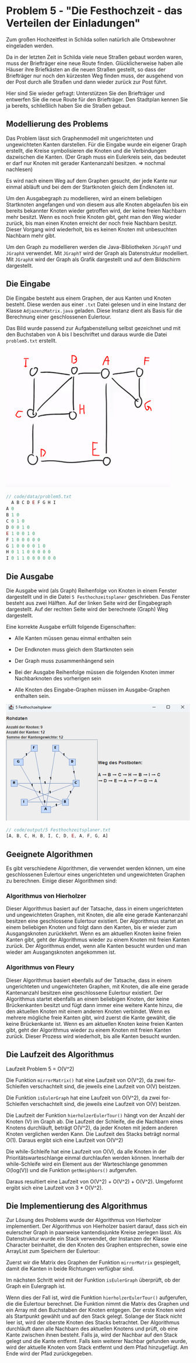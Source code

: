 # Problem 5 - "Die Festhochzeit - das Verteilen der Einladungen"

Zum großen Hochzeitfest in Schilda sollen natürlich alle Ortsbewohner eingeladen werden.

Da in der letzten Zeit in Schilda viele neue Straßen gebaut worden waren, muss der Briefträger eine neue Route finden. Glücklicherweise haben alle Häuser ihre Briefkästen an die neuen Straßen gestellt, so dass der Briefträger nur noch den kürzesten Weg finden muss, der ausgehend von der Post durch alle Straßen und dann wieder zurück zur Post führt.

Hier sind Sie wieder gefragt:
Unterstützen Sie den Briefträger und entwerfen Sie die neue Route für den Briefträger. Den Stadtplan kennen Sie ja bereits, schließlich haben Sie die Straßen gebaut.

## Modellierung des Problems

Das Problem lässt sich Graphenmodell mit ungerichteten und ungewichteten Kanten darstellen. Für die Eingabe wurde ein eigener Graph erstellt, die Kreise symbolisieren die Knoten und die Verbindungen dazwischen die Kanten. (Der Graph muss ein Eulerkreis sein, das bedeutet er darf nur Knoten mit gerader Kantenanzahl besitzen. => nochmal nachlesen)

Es wird nach einem Weg auf dem Graphen gesucht, der jede Kante nur einmal abläuft und bei dem der Startknoten gleich dem Endknoten ist.

Um den Ausgabegraph zu modellieren, wird an einem beliebigen Startknoten angefangen und von diesem aus alle Knoten abgelaufen bis ein bereits bekannter Knoten wieder getroffen wird, der keine freien Nachbarn mehr besitzt. Wenn es noch freie Knoten gibt, geht man den Weg wieder zurück, bis man einen Knoten erreicht der noch freie Nachbarn besitzt. Dieser Vorgang wird wiederholt, bis es keinen Knoten mit unbesuchten Nachbarn mehr gibt.

Um den Graph zu modellieren werden die Java-Bibliotheken `JGraphT` und `JGraphX` verwendet. Mit `JGraphT` wird der Graph als Datenstruktur modelliert. Mit `JGraphX` wird der Graph als Grafik dargestellt und auf dem Bildschirm dargestellt.

## Die Eingabe

Die Eingabe besteht aus einem Graphen, der aus Kanten und Knoten besteht. Diese werden aus einer `.txt` Datei gelesen und in eine Instanz der Klasse `AdjazenzMatrix.java` geladen. Diese Instanz dient als Basis für die Berechnung einer geschlossenen Eulertour.

Das Bild wurde passend zur Aufgabenstellung selbst gezeichnet und mit den Buchstaben von A bis I beschriftet und daraus wurde die Datei `problem5.txt` erstellt.

![problem5_input](images/problem5_input.png)

```js
// code/data/problem5.txt
  A B C D E F G H I
A 0
B 1 0
C 0 1 0
D 0 0 1 0
E 1 0 0 1 0
F 1 0 0 0 0 0
G 1 0 0 0 0 1 0
H 0 1 1 0 0 0 0 0
I 0 1 1 0 0 0 0 0 0
```

## Die Ausgabe

Die Ausgabe wird (als Graph) Reihenfolge von Knoten in einem Fenster dargestellt und in die Datei `5 Festhochzeitsplaner` geschrieben. Das Fenster besteht aus zwei Hälften. Auf der linken Seite wird der Eingabegraph dargestellt. Auf der rechten Seite wird der berechnete (Graph) Weg dargestellt.

Eine korrekte Ausgabe erfüllt folgende Eigenschaften:

- Alle Kanten müssen genau einmal enthalten sein

- Der Endknoten muss gleich dem Startknoten sein

- Der Graph muss zusammenhängend sein

- Bei der Ausgabe Reihenfolge müssen die folgenden Knoten immer Nachbarknoten des vorherigen sein

- Alle Knoten des Eingabe-Graphen müssen im Ausgabe-Graphen enthalten sein.

![Problem5](images/problem5.png)

```js
// code/output/5 Festhochzeitsplaner.txt
[A, B, C, H, B, I, C, D, E, A, F, G, A]
```

## Geeignete Algorithmen

Es gibt verschiedene Algorithmen, die verwendet werden können, um eine geschlossenen Eulertour eines ungerichteten und ungewichteten Graphen zu berechnen. Einige dieser Algorithmen sind:

### Algorithmus von Hierholzer

Dieser Algorithmus basiert auf der Tatsache, dass in einem ungerichteten und ungewichteten Graphen, mit Knoten, die alle eine gerade Kantenanzahl besitzen eine geschlossene Eulertour existiert. Der Algorithmus startet an einem beliebigen Knoten und folgt dann den Kanten, bis er wieder zum Ausgangsknoten zurückkehrt. Wenn es am aktuellen Knoten keine freien Kanten gibt, geht der Algorithmus wieder zu einem Knoten mit freien Kanten zurück. Der Algorithmus endet, wenn alle Kanten besucht wurden und man wieder am Ausgangsknoten angekommen ist.

### Algorithmus von Fleury

Dieser Algorithmus basiert ebenfalls auf der Tatsache, dass in einem ungerichteten und ungewichteten Graphen, mit Knoten, die alle eine gerade Kantenanzahl besitzen eine geschlossene Eulertour existiert. Der Algorithmus startet ebenfalls an einem beliebigen Knoten, der keine Brückenkanten besitzt und fügt dann immer eine weitere Kante hinzu, die den aktuellen Knoten mit einem anderen Knoten verbindet. Wenn es mehrere mögliche freie Kanten gibt, wird zuerst die Kante gewählt, die keine Brückenkante ist. Wenn es am aktuellen Knoten keine freien Kanten gibt, geht der Algorithmus wieder zu einem Knoten mit freien Kanten zurück. Dieser Prozess wird wiederholt, bis alle Kanten besucht wurden.

## Die Laufzeit des Algorithmus

Laufzeit Problem 5 = O(V^2)

Die Funktion `mirrorMatrix()` hat eine Laufzeit von O(V^2), da zwei for-Schleifen verschachtelt sind, die jeweils eine Laufzeit von O(V) beistzen.

Die Funktion `isEulerGraph` hat eine Laufzeit von O(V^2), da zwei for-Schleifen verschachtelt sind, die jeweils eine Laufzeit von O(V) beistzen.

Die Laufzeit der Funktion `hierholzerEulerTour()` hängt von der Anzahl der Knoten (V) im Graph ab. Die Laufzeit der Schleife, die die Nachbarn eines Knotens durchläuft, beträgt O(V^2), da jeder Knoten mit jedem anderen Knoten verglichen werden Kann. Die Laufzeit des Stacks beträgt normal O(1). Daraus ergibt sich eine Laufzeit von O(V^2)

Die while-Schleife hat eine Laufzeit von O(V), da alle Knoten in der Prioritätswarteschlange einmal durchlaufen werden können. Innerhalb der while-Schleife wird ein Element aus der Warteschlange genommen O(log(V)) und die Funktion `getNeighbors()` aufgerufen.

Daraus resultiert eine Laufzeit von O(V^2) + O(V^2) + O(V^2).
Umgeformt ergibt sich eine Laufzeit von 3 * O(V^2).

## Die Implementierung des Algorithmus

Zur Lösung des Problems wurde der Algorithmus von Hierholzer implementiert. Der Algorithmus von Hierholzer basiert darauf, dass sich ein eulerscher Graph in paarweise kantendisjunkte Kreise zerlegen lässt. Als Datenstruktur wurde ein Stack verwendet, der Instanzen der Klasse Character beinhaltet, die den Knoten des Graphen entsprechen, sowie eine ArrayList zum Speichern der Eulertour:

Zuerst wir die Matrix des Graphen der Funktion `mirrorMatrix` gespiegelt, damit die Kanten in beide Richtungen verfügbar sind.

Im nächsten Schritt wird mit der Funktion `isEulerGraph` überprüft, ob der Graph ein Eulergraph ist.

Wenn dies der Fall ist, wird die Funktion `hierholzerEulerTour()` aufgerufen, die die Eulertour berechnet. Die Funktion nimmt die Matrix des Graphen und ein Array mit den Buchstaben der Knoten entgegen. Der erste Knoten wird als Startpunkt gewählt und auf den Stack gelegt. Solange der Stack nicht leer ist, wird der oberste Knoten des Stacks betrachtet. Der Algorithmus durchläuft dann alle Nachbarn des aktuellen Knotens und prüft, ob eine Kante zwischen ihnen besteht. Falls ja, wird der Nachbar auf den Stack gelegt und die Kante entfernt. Falls kein weiterer Nachbar gefunden wurde, wird der aktuelle Knoten vom Stack entfernt und dem Pfad hinzugefügt. Am Ende wird der Pfad zurückgegeben.
